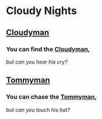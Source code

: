 # **Cloudy Nights**

## [Cloudyman](https://cloudyman.itsacloudynight.com)

### **You can find the [Cloudyman](https://cloudyman.itsacloudynight.com),**

_but can you hear his cry?_

## [Tommyman](https://tommyman.itsacloudynight.com/)

### **You can chase the [Tommyman](https://tommyman.itsacloudynight.com/),**

_but can you touch his hat?_
